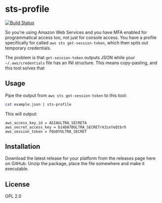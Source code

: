 # sts-profile

[![Build Status](https://travis-ci.org/Jalle19/sts-profile.svg?branch=master)](https://travis-ci.org/Jalle19/sts-profile)

So you're using Amazon Web Services and you have MFA enabled for programmatical access too, not just for console 
access. You have a profile specifically for called `aws sts get-session-token`, which then spits out temporary 
credentials.

The problem is that `get-session-token` outputs JSON while your `~/.aws/credentials` file has an INI structure. This 
means copy-pasting, and this tool solves that

## Usage

Pipe the output from `aws sts get-session-token` to this tool:

```bash
cat example.json | sts-profile
``` 

This will output:

```
aws_access_key_id = ASIAULTRA_SECRETA
aws_secret_access_key = b14DA7BULTRA_SECRETrk3zxYeQtbrh
aws_session_token = FQoDYULTRA_SECRET
```

## Installation

Download the latest release for your platform from the releases page here on GitHub. Unzip the package, place the 
file somewhere and make it executable.

## License

GPL 2.0